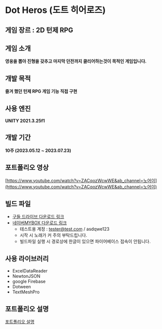 # Dot Heros (도트 히어로즈)

## 게임 장르 : **2D 턴제 RPG**

## 게임 소개

**영웅을 뽑아 진형을 갖추고 마지막 던전까지 클리어하는것이 목적인 게임입니다.**

## 개발 목적

**즐겨 했던 턴제 RPG 게임 기능 직접 구현**

## 사용 엔진

**UNITY 2021.3.25f1**

## 개발 기간

**10주 (2023.05.12 ~ 2023.07.23)**

## 포트폴리오 영상

[https://www.youtube.com/watch?v=ZACqozWcwWE&ab_channel=노어이](https://www.youtube.com/watch?v=ZACqozWcwWE&ab_channel=노어이)

## 빌드 파일

- [구들 드라이브 다운로드 링크](https://drive.google.com/file/d/1AINMf5aS2t6UDCPbDsIh2ihyqnkEpRmg/view?usp=sharing)
- [네이버MYBOX 다운로드 링크](http://naver.me/FniSex8K)
    - 테스트용 계정 : [tester@test.com](mailto:tester@test.com) / asdqwe123
    - 시작 시 노래가 커 주의 부탁드립니다.
    - 빌드파일 실행 시 경로상에 한글이 있으면 파이어베이스 접속이 안됩니다.

## 사용 라이브러리

- ExcelDataReader
- NewtonJSON
- google Firebase
- Dotween
- TextMeshPro

## 포트폴리오 설명
[포트폴리오 설명](https://comfortable-reptile-21e.notion.site/Dot-Heros-208126f05304802f8559f0cf9d1f82ab?source=copy_link)
